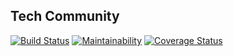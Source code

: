 ## Tech Community

[![Build Status](https://travis-ci.com/oesukam/tech-community.svg?branch=develop)](https://travis-ci.com/oesukam/tech-community)
[![Maintainability](https://api.codeclimate.com/v1/badges/2da0c99bd9219e2dcaa7/maintainability)](https://codeclimate.com/github/oesukam/tech-community/maintainability)
[![Coverage Status](https://coveralls.io/repos/github/oesukam/tech-community/badge.svg?branch=develop)](https://coveralls.io/github/oesukam/tech-community?branch=develop)
